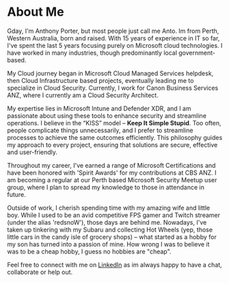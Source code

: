 # About Me

Gday, I'm Anthony Porter, but most people just call me Anto. Im from Perth, Western Australia, born and raised. With 15 years of experience in IT so far, I've spent the last 5 years focusing purely on Microsoft cloud technologies. I have worked in many industries, though predominantly local government-based.

My Cloud journey began in Microsoft Cloud Managed Services helpdesk, then Cloud Infrastructure based projects, eventually leading me to specialize in Cloud Security. Currently, I work for Canon Business Services ANZ, where I currently am a Cloud Security Architect.

My expertise lies in Microsoft Intune and Defender XDR, and I am passionate about using these tools to enhance security and streamline operations. I believe in the “KISS” model – **Keep It Simple Stupid**. Too often, people complicate things unnecessarily, and I prefer to streamline processes to achieve the same outcomes efficiently. This philosophy guides my approach to every project, ensuring that solutions are secure, effective and user-friendly.

Throughout my career, I've earned a range of Microsoft Certifications and have been honored with 'Spirit Awards' for my contributions at CBS ANZ. I am becoming a regular at our Perth based Microsoft Security Meetup user group, where I plan to spread my knowledge to those in attendance in future.

Outside of work, I cherish spending time with my amazing wife and little boy. While I used to be an avid competitive FPS gamer and Twitch streamer (under the alias 'redsnoW'), those days are behind me. Nowadays, I've taken up tinkering with my Subaru and collecting Hot Wheels (yep, those little cars in the candy isle of grocery shops) – what started as a hobby for my son has turned into a passion of mine. How wrong I was to believe it was to be a cheap hobby, I guess no hobbies are "cheap".

Feel free to connect with me on [LinkedIn](https://linkedin.com/id/anthonyantoporter) as im always happy to have a chat, collaborate or help out.
